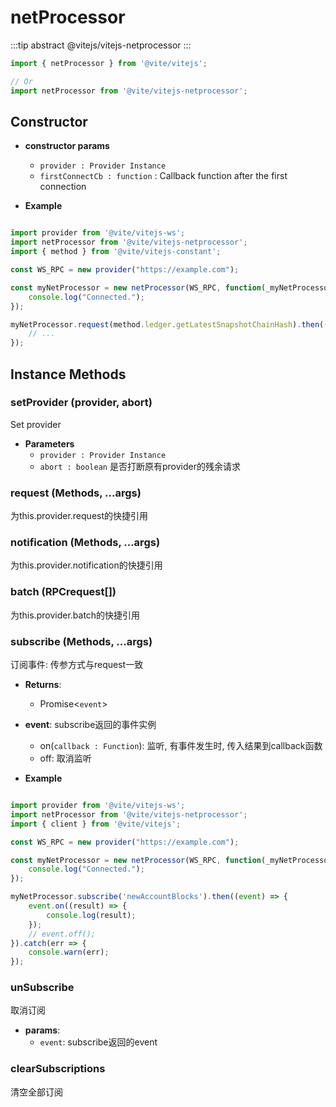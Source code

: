 # netProcessor

:::tip abstract
@vitejs/vitejs-netprocessor
:::

```javascript 引入
import { netProcessor } from '@vite/vitejs';

// Or
import netProcessor from '@vite/vitejs-netprocessor';
```

## Constructor

- **constructor params**
    - `provider : Provider Instance`
    - `firstConnectCb : function` : Callback function after the first connection

- **Example**

```javascript

import provider from '@vite/vitejs-ws';
import netProcessor from '@vite/vitejs-netprocessor';
import { method } from '@vite/vitejs-constant';

const WS_RPC = new provider("https://example.com");

const myNetProcessor = new netProcessor(WS_RPC, function(_myNetProcessor) {
    console.log("Connected.");
});

myNetProcessor.request(method.ledger.getLatestSnapshotChainHash).then(() => {
    // ...
});
```

## Instance Methods

### setProvider (provider, abort)
Set provider

- **Parameters**
    * `provider : Provider Instance`
    * `abort : boolean` 是否打断原有provider的残余请求

### request (Methods, ...args)
为this.provider.request的快捷引用

### notification (Methods, ...args)
为this.provider.notification的快捷引用

### batch (RPCrequest[])
为this.provider.batch的快捷引用

### subscribe (Methods, ...args)
订阅事件: 传参方式与request一致

- **Returns**:
    - Promise<`event`>

- **event**: subscribe返回的事件实例
    - on(`callback : Function`): 监听, 有事件发生时, 传入结果到callback函数
    - off: 取消监听

- **Example**

```javascript

import provider from '@vite/vitejs-ws';
import netProcessor from '@vite/vitejs-netprocessor';
import { client } from '@vite/vitejs';

const WS_RPC = new provider("https://example.com");

const myNetProcessor = new netProcessor(WS_RPC, function(_myNetProcessor) {
    console.log("Connected.");
});

myNetProcessor.subscribe('newAccountBlocks').then((event) => {
    event.on((result) => {
        console.log(result);
    });
    // event.off();
}).catch(err => {
    console.warn(err);
});

```

### unSubscribe
取消订阅

- **params**: 
  * `event`: subscribe返回的event

### clearSubscriptions
清空全部订阅
